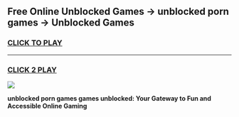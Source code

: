 
## Free Online Unblocked Games → unblocked porn games → Unblocked Games
<h3>
<a href="https://premium.freeplayer.one?title=unblocked_porn_games&ref=21F">CLICK TO PLAY</a></h3>
<hr>

<h3>
<a href="https://premium.freeplayer.one?title=unblocked_porn_games&ref=21F">CLICK 2 PLAY</a>
  
</h3>

<a href="https://premium.freeplayer.one?title=unblocked_porn_games&ref=21F/"><img src="https://clearcache.store/games.png"></a>


**unblocked porn games games unblocked: Your Gateway to Fun and Accessible Online Gaming**
